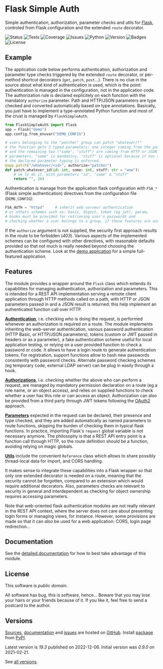 # Flask Simple Auth

Simple authentication, authorization, parameter checks and utils
for [Flask](https://flask.palletsprojects.com/), controled from
Flask configuration and the extended `route` decorator.

![Status](https://github.com/zx80/flask-simple-auth/actions/workflows/fsa.yml/badge.svg?branch=master&style=flat)
![Tests](https://img.shields.io/badge/tests-64%20✓-success)
![Coverage](https://img.shields.io/badge/coverage-100%25-success)
![Issues](https://img.shields.io/github/issues/zx80/flask-simple-auth?style=flat)
![Python](https://img.shields.io/badge/python-3-informational)
![Version](https://img.shields.io/pypi/v/FlaskSimpleAuth)
![Badges](https://img.shields.io/badge/badges-8-informational)
![License](https://img.shields.io/pypi/l/flasksimpleauth?style=flat)

## Example

The application code below performs authentication, authorization and
parameter type checks triggered by the extended `route` decorator,
or per-method shortcut decorators (`get`, `patch`, `post`…).
There is no clue in the source about what kind of authentication is used,
which is the point: authentication is managed in the configuration,
not in the application code.
The authorization rule is declared explicitely on each function with the
mandatory `authorize` parameter.
Path and HTTP/JSON parameters are type checked and converted automatically
based on type annotations.
Basically, you just have to implement a type-annotated Python function and
most of the crust is managed by `FlaskSimpleAuth`.

```python
from FlaskSimpleAuth import Flask
app = Flask("demo")
app.config.from_envvar("DEMO_CONFIG")

# users belonging to the "patcher" group can patch "whatever/*"
# the function gets 3 typed parameters: one integer coming from the path (id)
# and the remaining two ("some", "stuff") are coming from HTTP or JSON request
# parameters. "some" is mandatory, "stuff" is optional because it has a default.
# the declared parameter typing is enforced.
@app.patch("/whatever/<id>", authorize="patcher")
def patch_whatever_id(id: int, some: int, stuff: str = "wow"):
    # ok to do it, with parameters "id", "some" & "stuff"
    return "", 204
```

Authentication is manage from the application flask configuration
with `FSA_*` (Flask simple authentication) directives from
the configuration file (`DEMO_CONFIG`):

```python
FSA_AUTH = "httpd"     # inherit web-serveur authentication
# or others schemes such as: basic, digest, token (eg jwt), param…
# hooks must be provided for retrieving user's passwords and
# checking whether a user belongs to a group, if these features are used.
```

If the `authorize` argument is not supplied, the security first approach
results in the route to be forbidden (*403*).
Various aspects of the implemented schemes can be configured with other
directives, with reasonable defaults provided so that not much is really
needed beyond choosing the authentication scheme.
Look at the [demo application](demo/README.md) for a simple full-featured
application.

## Features

The module provides a wrapper around the `Flask` class which extends its
capabilities for managing authentication, authorization and parameters.
This is intended for a REST API implementation serving a remote client
application through HTTP methods called on a path, with HTTP or JSON
parameters passed in and a JSON result is returned: this help implement
an authenticated function call over HTTP.

[**Authentication**](DOCUMENTATION.md#authentication),
i.e. checking *who* is doing the request, is performed whenever an
authorization is required on a route.
The module implements inheriting the web-server authentication,
various password authentication (HTTP Basic, or HTTP/JSON parameters),
tokens (custom or JWT passed in headers or as a parameter),
a fake authentication scheme useful for local application testing,
or relying on a user provided function to check a password or code.
It allows to have a login route to generate authentication tokens.
For registration, support functions allow to hash new passwords consistently
with password checks.
Alternate password checking schemes (eg temporary code, external LDAP server)
can be plug in easily through a hook.

[**Authorizations**](DOCUMENTATION.md#authorization),
i.e. checking whether the above who can perform a request, are managed by
mandatory permission declaration on a route (eg a role name, or an object
access), and relies on supplied functions to check whether a user has this role
or can access an object.
Authorization can also be provided from a third party through JWT tokens
following the [OAuth2](https://oauth.net/2/) approach.

[**Parameters**](DOCUMENTATION.md#parameters) expected in the request can be
declared, their presence and type checked, and they are added automatically as
named parameters to route functions, skipping the burden of checking them in
typical flask functions.
In practice, importing Flask's `request` global variable is not necessary anymore.
The philosophy is that a REST API entry point is a function call through HTTP,
so the route definition should be a function, avoiding relying on magic globals.

[**Utils**](DOCUMENTATION.md#utils) include the convenient `Reference` class which
allows to share possibly thread-local data for import, and CORS handling.

It makes sense to integrate these capabilities into a Flask wrapper so that only
one extended decorator is needed on a route, meaning that the security cannot be
forgotten, compared to an extension which would require additional decorators.
Also, parameters checks are relevant to security in general and interdependent
as checking for object ownership requires accessing parameters.

Note that web-oriented flask authentication modules are not really
relevant in the REST API context, where the server does not care about
presenting login forms or managing views, for instance.
However, some provisions are made so that it can *also* be used for a web
application: CORS, login page redirection…

## Documentation

See the [detailed documentation](DOCUMENTATION.md) for how to best take advantage
of this module.

## License

This software is *public domain*.

All software has bug, this is software, hence…
Beware that you may lose your hairs or your friends because of it.
If you like it, feel free to send a postcard to the author.

## Versions

[Sources](https://github.com/zx80/flask-simple-auth),
[documentation](https://zx80.github.io/flask-simple-auth/) and
[issues](https://github.com/zx80/flask-simple-auth/issues)
are hosted on [GitHub](https://github.com).
Install [package](https://pypi.org/project/FlaskSimpleAuth/) from
[PyPI](https://pypi.org/).

Latest version is *19.3* published on 2022-12-06.
Initial version was *0.9.0* on 2021-02-21.

See [all versions](VERSIONS.md).
